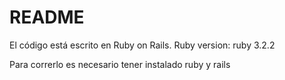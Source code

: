 # README

El código está escrito en Ruby on Rails.
Ruby version: ruby 3.2.2

Para correrlo es necesario tener instalado ruby y rails
